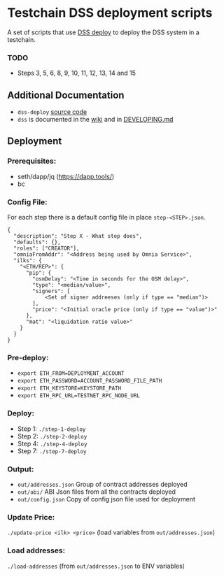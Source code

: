 # Testchain DSS deployment scripts

A set of scripts that use [DSS deploy](https://github.com/makerdao/dss-deploy) to deploy the DSS system in a testchain.

### TODO

- Steps 3, 5, 6, 8, 9, 10, 11, 12, 13, 14 and 15

## Additional Documentation

- `dss-deploy` [source code](https://github.com/makerdao/dss-deploy)
- `dss` is documented in the [wiki](https://github.com/makerdao/dss/wiki) and in [DEVELOPING.md](https://github.com/makerdao/dss/blob/master/DEVELOPING.md)

## Deployment

### Prerequisites:

- seth/dapp/jq (https://dapp.tools/)
- bc

### Config File:
For each step there is a default config file in place `step-<STEP>.json`.

```
{
  "description": "Step X - What step does",
  "defaults": {},
  "roles": ["CREATOR"],
  "omniaFromAddr": "<Address being used by Omnia Service>",
  "ilks": {
    "<ETH/REP>": {
      "pip": {
        "osmDelay": "<Time in seconds for the OSM delay>",
        "type": "<median/value>",
        "signers": [
            <Set of signer addreeses (only if type == "median")>
        ],
        "price": "<Initial oracle price (only if type == "value")>"
      },
      "mat": "<liquidation ratio value>"
    }
  }
}
```

### Pre-deploy:
- `export ETH_FROM=DEPLOYMENT_ACCOUNT`
- `export ETH_PASSWORD=ACCOUNT_PASSWORD_FILE_PATH`
- `export ETH_KEYSTORE=KEYSTORE_PATH`
- `export ETH_RPC_URL=TESTNET_RPC_NODE_URL`

### Deploy:

- Step 1: `./step-1-deploy`
- Step 2: `./step-2-deploy`
- Step 4: `./step-4-deploy`
- Step 7: `./step-7-deploy`

### Output:

- `out/addresses.json` Group of contract addresses deployed
- `out/abi/` ABI Json files from all the contracts deployed
- `out/config.json` Copy of config json file used for deployment

### Update Price:

`./update-price <ilk> <price>` (load variables from `out/addresses.json`)

### Load addresses:

`./load-addresses` (from `out/addresses.json` to ENV variables)
